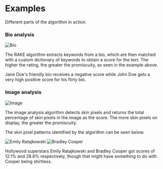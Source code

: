 # Examples
Different parts of the algorithm in action.

### Bio analysis
![Bio](https://raw.githubusercontent.com/ckjoshi9/Auto-Mate-for-Tinder/master/Examples/bio.jpg)

The RAKE algorithm extracts keywords from a bio, which are then matched with a custom dictionary of keywords to obtain a score for the text. The higher the rating, the greater the promiscuity, as seen in the example above. 

Jane Doe's friendly bio receives a negative score while John Doe gets a very high positive score for his flirty bio.

### Image analysis
![Image](https://raw.githubusercontent.com/ckjoshi9/Auto-Mate-for-Tinder/master/Examples/image.jpg)

The image analysis algorithm detects skin pixels and returns the total percentage of skin pixels in the image as the score. The more skin pixels on display, the greater the promiscuity.

The skin pixel patterns identified by the algorithm can be seen below.

![Emily Ratajkowski](https://raw.githubusercontent.com/ckjoshi9/Auto-Mate-for-Tinder/master/Examples/emily.jpg)
![Bradley Cooper](https://raw.githubusercontent.com/ckjoshi9/Auto-Mate-for-Tinder/master/Examples/cooper.jpg)

Hollywood superstars Emily Ratajkowski and Bradley Cooper got scores of 12.1% and 28.6% respectively, though that might have something to do with Cooper being shirtless.
